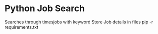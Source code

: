 # Python Job Search
 Searches through timesjobs with keyword
 Store Job details in files
 pip -r requirements.txt
